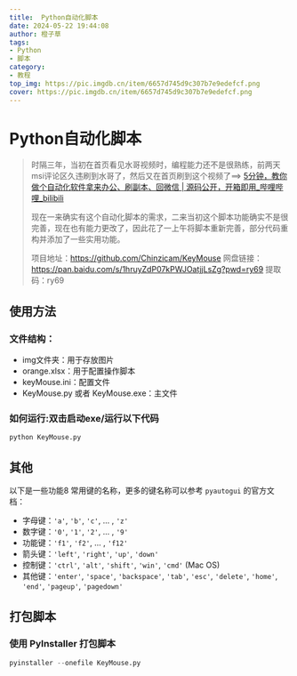 ```yaml
---
title:  Python自动化脚本
date: 2024-05-22 19:44:08
author: 橙子草
tags:
- Python
- 脚本
category:
- 教程
top_img: https://pic.imgdb.cn/item/6657d745d9c307b7e9edefcf.png
cover: https://pic.imgdb.cn/item/6657d745d9c307b7e9edefcf.png
---
```




# Python自动化脚本

> 时隔三年，当初在首页看见水哥视频时，编程能力还不是很熟练，前两天msi评论区久违刷到水哥了，然后又在首页刷到这个视频了==> [5分钟，教你做个自动化软件拿来办公、刷副本、回微信 | 源码公开，开箱即用_哔哩哔哩_bilibili](https://www.bilibili.com/video/BV1T34y1o73U/?spm_id_from=333.999.0.0) 
>
> 现在一来确实有这个自动化脚本的需求，二来当初这个脚本功能确实不是很完善，现在也有能力更改了，因此花了一上午将脚本重新完善，部分代码重构并添加了一些实用功能。
>
> 项目地址：https://github.com/Chinzicam/KeyMouse
> 网盘链接：https://pan.baidu.com/s/1hruyZdP07kPWJOatjjLsZg?pwd=ry69 
> 提取码：ry69

## 使用方法

### 文件结构：

- img文件夹：用于存放图片
- orange.xlsx：用于配置操作脚本
- keyMouse.ini：配置文件
- KeyMouse.py 或者 KeyMouse.exe：主文件

### 如何运行:双击启动exe/运行以下代码

```py
python KeyMouse.py
```

## 其他

以下是一些功能8 常用键的名称，更多的键名称可以参考 `pyautogui` 的官方文档：

- 字母键：`'a'`, `'b'`, `'c'`, ... , `'z'`
- 数字键：`'0'`, `'1'`, `'2'`, ... , `'9'`
- 功能键：`'f1'`, `'f2'`, ... , `'f12'`
- 箭头键：`'left'`, `'right'`, `'up'`, `'down'`
- 控制键：`'ctrl'`, `'alt'`, `'shift'`, `'win'`, `'cmd'` (Mac OS)
- 其他键：`'enter'`, `'space'`, `'backspace'`, `'tab'`, `'esc'`, `'delete'`, `'home'`, `'end'`, `'pageup'`, `'pagedown'`

## 打包脚本

### 使用 PyInstaller 打包脚本

```py
pyinstaller --onefile KeyMouse.py
```
